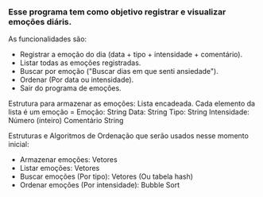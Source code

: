 ### Esse programa tem como objetivo registrar e visualizar emoções diáris.
As funcionalidades são:
- Registrar a emoção do dia (data + tipo + intensidade + comentário).
- Listar todas as emoções registradas.
- Buscar por emoção ("Buscar dias em que senti ansiedade").
- Ordenar (Por data ou intensidade).
- Sair do programa de emoções.

Estrutura para armazenar as emoções: Lista encadeada.
Cada elemento da lista é um emoção =
Emoção: String
Data: String
Tipo: String
Intensidade: Número (inteiro)
Comentário String

Estruturas e Algoritmos de Ordenação que serão usados nesse momento inicial:
- Armazenar emoções: Vetores
- Listar emoções: Vetores
- Buscar emoções (Por tipo): Vetores (Ou tabela hash)
- Ordenar emoções (Por intensidade): Bubble Sort
